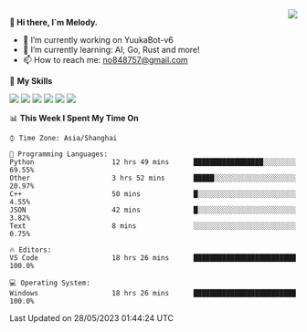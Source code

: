 <a href="#">
  <img align="right" src="https://github-readme-stats.vercel.app/api?username=melodyyuuka&count_private=true&show_icons=true" />
</a>

**👋 Hi there, I`m Melody.**

- 🔭 I’m currently working on YuukaBot-v6
- 🌱 I’m currently learning: AI, Go, Rust and more!
- 📫 How to reach me: no848757@gmail.com

🌟 **My Skills** 

![](https://img.shields.io/badge/-Python-3e74a2?style=flat-square&logo=Python&logoColor=fff)
![](https://img.shields.io/badge/-Java-007396?style=flat-square&logo=OpenJDK&logoColor=fff)
![](https://img.shields.io/badge/-Node.js-339933?style=flat-square&logo=Node.js&logoColor=fff)
![](https://img.shields.io/badge/-Git-f05032?style=flat-square&logo=git&logoColor=fff)
![](https://img.shields.io/badge/-PostgreSQL-4169e1?style=flat-square&logo=PostgreSQL&logoColor=fff)
![](https://img.shields.io/badge/-VSCode-007acc?style=flat-square&logo=Visual-Studio-Code&logoColor=fff)


<!--START_SECTION:waka-->
📊 **This Week I Spent My Time On** 

```text
⌚︎ Time Zone: Asia/Shanghai

💬 Programming Languages: 
Python                   12 hrs 49 mins      █████████████████░░░░░░░░   69.55% 
Other                    3 hrs 52 mins       █████░░░░░░░░░░░░░░░░░░░░   20.97% 
C++                      50 mins             █░░░░░░░░░░░░░░░░░░░░░░░░   4.55% 
JSON                     42 mins             █░░░░░░░░░░░░░░░░░░░░░░░░   3.82% 
Text                     8 mins              ░░░░░░░░░░░░░░░░░░░░░░░░░   0.75%

🔥 Editors: 
VS Code                  18 hrs 26 mins      █████████████████████████   100.0%

💻 Operating System: 
Windows                  18 hrs 26 mins      █████████████████████████   100.0%

```


 Last Updated on 28/05/2023 01:44:24 UTC
<!--END_SECTION:waka-->
